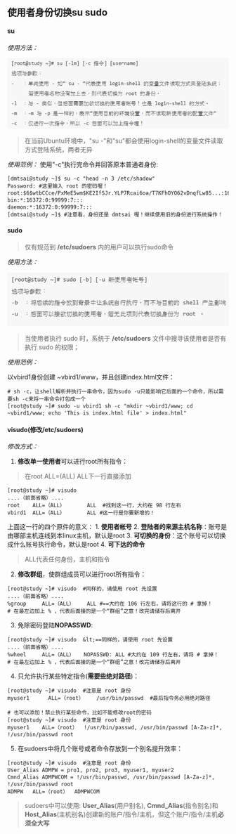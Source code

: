 ## 使用者身份切换su sudo
#### su
*使用方法：*

![0](/img/15Chapter/Capture20.PNG)

> 在当前Ubuntu环境中，"su -"和"su"都会使用login-shell的变量文件读取方式登陆系统，两者无异

*使用范例：*
使用"-c"执行完命令并回答原本普通者身份:
```Shell
[dmtsai@study ~]$ su -c "head -n 3 /etc/shadow"
Password: #这里输入 root 的密码喔！
root:$6$wtbCCce/PxMeE5wm$KE2IfSJr.YLP7Rcai6oa/T7KFhOYO62vDnqfLw85...:16559:0:99999:7:::
bin:*:16372:0:99999:7:::
daemon:*:16372:0:99999:7:::
[dmtsai@study ~]$ #注意看，身份还是 dmtsai 喔！继续使用旧的身份进行系统操作！
```

#### sudo
> 仅有规范到 **/etc/sudoers** 内的用户可以执行sudo命令

*使用方法：*

![0](/img/15Chapter/Capture21.PNG)

> 当使用者执行 sudo 时，系统于 **/etc/sudoers** 文件中搜寻该使用者是否有执行 sudo 的权限；

*使用范例：*

以vbird1身份创建 ~vbird1/www，并且创建index.html文件：
```Shell
# sh -c，让shell解析并执行一串命令，因为sudo -u只能影响它后面的一个命令，所以需要sh -c来将一串命令打包成一个
[root@study ~]# sudo -u vbird1 sh -c "mkdir ~vbird1/www; cd ~vbird1/www; echo 'This is index.html file' > index.html"
```

#### visudo(修改/etc/sudoers)
*修改方式：*
1. **修改单一使用者**可以进行root所有指令：
> 在root ALL=(ALL) ALL下一行直接添加
```Shell
[root@study ~]# visudo
....（前面省略）....
root    ALL=（ALL）       ALL  #找到这一行，大约在 98 行左右
vbird1  ALL=（ALL）       ALL #这一行是你要新增的！
```
上面这一行的四个原件的意义：
    1. **使用者帐号**
    2. **登陆者的来源主机名称**：账号是由哪部主机连线到本linux主机，默认是root
    3. **可切换的身份**：这个账号可以切换成什么账号执行命令，默认是root
    4. **可下达的命令**
> ALL代表任何身份，主机和指令

2. **修改群组**，使群组成员可以进行root所有指令：
```Shell
[root@study ~]# visudo  #同样的，请使用 root 先设置
....（前面省略）....
%group     ALL=（ALL）    ALL #==大约在 106 行左右，请将这行的 # 拿掉！
# 在最左边加上 % ，代表后面接的是一个“群组”之意！改完请储存后离开
```

3. 免除密码登陆**NOPASSWD**:
```Shell
[root@study ~]# visudo  &lt;==同样的，请使用 root 先设置
....（前面省略）....
%wheel     ALL=（ALL）   NOPASSWD: ALL #大约在 109 行左右，请将 # 拿掉！
# 在最左边加上 % ，代表后面接的是一个“群组”之意！改完请储存后离开
```

4. 只允许执行某些特定指令(**需要些绝对路径**)：
```Shell
[root@study ~]# visudo  #注意是 root 身份
myuser1      ALL=（root）    /usr/bin/passwd  #最后指令务必用绝对路径

# 也可以添加！禁止执行某些命令，比如不能修改root的密码
[root@study ~]# visudo  #注意是 root 身份
myuser1    ALL=（root）  !/usr/bin/passwd, /usr/bin/passwd [A-Za-z]*, !/usr/bin/passwd root
```

5. 在sudoers中将几个账号或者命令存放到一个别名提升效率：
```Shell
[root@study ~]# visudo  #注意是 root 身份
User_Alias ADMPW = pro1, pro2, pro3, myuser1, myuser2
Cmnd_Alias ADMPWCOM = !/usr/bin/passwd, /usr/bin/passwd [A-Za-z]*, !/usr/bin/passwd root
ADMPW   ALL=（root）  ADMPWCOM
```
> sudoers中可以使用: **User_Alias**(用户别名), **Cmnd_Alias**(指令别名)和**Host_Alias**(主机别名)创建新的账户/指令/主机，但这个账户/指令/主机**必须全大写**